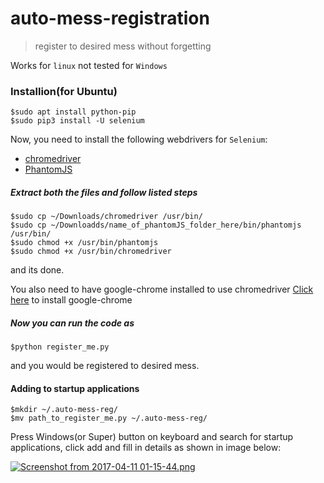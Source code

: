 # auto-mess-registration
>register to desired mess without forgetting

Works for `linux` not tested for `Windows`

### Installion(for Ubuntu)

    $sudo apt install python-pip
    $sudo pip3 install -U selenium
   
Now, you need to install the following webdrivers for `Selenium`:
* [chromedriver](https://chromedriver.storage.googleapis.com/index.html?path=2.28/)
* [PhantomJS](https://bitbucket.org/ariya/phantomjs/downloads/phantomjs-2.1.1-linux-x86_64.tar.bz2)

##### Extract both the files and follow listed steps

    $sudo cp ~/Downloads/chromedriver /usr/bin/
    $sudo cp ~/Downloadds/name_of_phantomJS_folder_here/bin/phantomjs /usr/bin/
    $sudo chmod +x /usr/bin/phantomjs
    $sudo chmod +x /usr/bin/chromedriver

and its done.

You also need to have google-chrome installed to use chromedriver
[Click here](https://www.google.com/chrome/browser/desktop/index.html) to install google-chrome

##### Now you can run the code as
 
    $python register_me.py    
 
and you would be registered to desired mess.

#### Adding to startup applications
        
    $mkdir ~/.auto-mess-reg/
    $mv path_to_register_me.py ~/.auto-mess-reg/

Press Windows(or Super) button on keyboard and search for startup applications, click add and fill in details as shown in image below:

[![Screenshot from 2017-04-11 01-15-44.png](https://s9.postimg.org/8m5gbob1r/Screenshot_from_2017-04-11_01-15-44.png)](https://postimg.org/image/52jilv8bv/)
